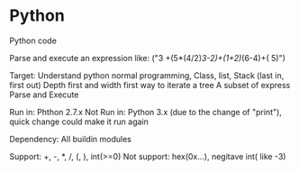 # Python
Python code

Parse and execute an expression like:
("3 +(5*(4/2)*3-2)+(1+2)*(6-4)+( 5)")

Target:
  Understand python normal programming, Class, list,
  Stack (last in, first out)
  Depth first and width first way to iterate a tree
  A subset of express Parse and Execute

Run in:
  Phthon 2.7.x
Not Run in:
  Python 3.x (due to the change of "print"),  quick change could make it run again

Dependency:
  All buildin modules

Support: 
  +, -, *, /, (, ),  int(>=0)
Not support: 
  hex(0x...),  negitave int( like -3)

